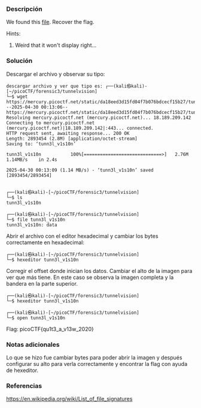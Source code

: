 ### Descripción
We found this [file](https://mercury.picoctf.net/static/da18eed3d15fd04f7b076bdcecf15b27/tunn3l_v1s10n). Recover the flag.

Hints:
1. Weird that it won't display right...

### Solución
Descargar el archivo y observar su tipo:

```
descargar archivo y ver que tipo es: ┌──(kali㉿kali)-[~/picoCTF/forensic3/tunnelvision]
└─$ wget https://mercury.picoctf.net/static/da18eed3d15fd04f7b076bdcecf15b27/tunn3l_v1s10n
--2025-04-30 00:13:06--  https://mercury.picoctf.net/static/da18eed3d15fd04f7b076bdcecf15b27/tunn3l_v1s10n
Resolving mercury.picoctf.net (mercury.picoctf.net)... 18.189.209.142
Connecting to mercury.picoctf.net (mercury.picoctf.net)|18.189.209.142|:443... connected.
HTTP request sent, awaiting response... 200 OK
Length: 2893454 (2.8M) [application/octet-stream]
Saving to: ‘tunn3l_v1s10n’

tunn3l_v1s10n           100%[=============================>]   2.76M  1.14MB/s    in 2.4s    

2025-04-30 00:13:09 (1.14 MB/s) - ‘tunn3l_v1s10n’ saved [2893454/2893454]

                                                                                              
┌──(kali㉿kali)-[~/picoCTF/forensic3/tunnelvision]
└─$ ls
tunn3l_v1s10n
                                                                                              
┌──(kali㉿kali)-[~/picoCTF/forensic3/tunnelvision]
└─$ file tunn3l_v1s10n 
tunn3l_v1s10n: data
```

Abrir el archivo con el editor hexadecimal y cambiar los bytes correctamente en hexadecimal:
```
┌──(kali㉿kali)-[~/picoCTF/forensic3/tunnelvision]
└─$ hexeditor tunn3l_v1s10n
```

Corregir el offset donde inician los datos.
Cambiar el alto de la imagen para ver que más tiene. En este caso se observa la imagen completa y la bandera en la parte superior.
```
┌──(kali㉿kali)-[~/picoCTF/forensic3/tunnelvision]
└─$ hexeditor tunn3l_v1s10n
                                                                                              
┌──(kali㉿kali)-[~/picoCTF/forensic3/tunnelvision]
└─$ open tunn3l_v1s10n
```


Flag:
picoCTF{qu1t3_a_v13w_2020}

### Notas adicionales
Lo que se hizo fue cambiar bytes para poder abrir la imagen y después configurar su alto para verla correctamente y encontrar la flag con ayuda de hexeditor.

### Referencias
https://en.wikipedia.org/wiki/List_of_file_signatures